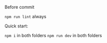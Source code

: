 Before commit

`npm run lint` always

Quick start:

`npm i` in both folders
`npm run dev` in both folders
